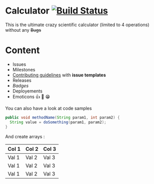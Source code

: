 # Calculator [![Build Status](https://travis.octodemo.com/OctoCheese/Calculator.svg?token=4JfJ19izssZfCpxkrhWU&branch=master)](https://travis.octodemo.com/OctoCheese/Calculator)
This is the ultimate crazy scientific calculator (limited to 4 operations) without any ~~Bugs~~

# Content
- Issues 
- Milestones 
- [Contributing guidelines](https://octodemo.com/OctoCheese/Calculator/blob/master/CONTRIBUTING.md) with **issue templates**
- Releases
- *Badges*
- Deployements
- Emoticons :+1: :tada: :grin:

You can also have a look at code samples
```java
public void methodName(String param1, int param2) {
  String value = doSomething(param1, param2);
}
````

And create arrays : 

|Col 1|Col 2|Col 3|
|-----|-----|-----|
|Val 1|Val 2|Val 3|
|Val 1|Val 2|Val 3|
|Val 1|Val 2|Val 3|
  
